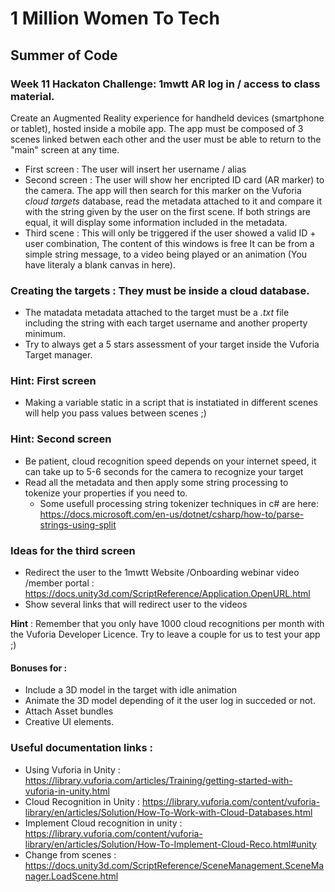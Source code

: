 # 1 Million Women To Tech 

## Summer of Code

### Week 11 Hackaton Challenge: 1mwtt AR log in / access to class material.

Create an Augmented Reality experience for handheld devices (smartphone or tablet), hosted inside a mobile app. 
The app must be composed of 3 scenes linked betwen each other and the user must be able to return to the "main" screen at any time.

* First screen : The user will insert her username / alias 
* Second screen : The user will show her encripted ID card (AR marker) to the camera. The app will then search for this marker on the Vuforia *cloud targets* database, read the metadata attached to it and compare it with the string given by the user on the first scene. If both strings are equal, it will display some information included in the metadata. 
* Third scene : This will only be triggered if the user showed a valid ID + user combination, The content of this windows is free It can be from a simple string message, to a video being played or an animation (You have literaly a blank canvas in here). 

### Creating the targets : They must be inside a cloud database.

* The matadata metadata attached to the target must be a *.txt* file including the string with each target username and another property minimum.
* Try to always get a 5 stars assessment of your target inside the Vuforia Target manager.

### **Hint**: First screen 

* Making a variable static in a script that is instatiated in different scenes will help you pass values between scenes ;)


### **Hint**: Second screen 

* Be patient, cloud recognition speed depends on your internet speed, it can take up to 5-6 seconds for the camera to recognize your target
*  Read all the metadata and then apply some string processing to tokenize your properties if you need to.
	* Some usefull processing string tokenizer techniques in c# are here: https://docs.microsoft.com/en-us/dotnet/csharp/how-to/parse-strings-using-split 

### Ideas for the third screen

* Redirect the user to the 1mwtt Website /Onboarding webinar video /member portal : https://docs.unity3d.com/ScriptReference/Application.OpenURL.html
* Show several links that will redirect user to the videos


**Hint** : Remember that you only have 1000 cloud recognitions per month with the Vuforia Developer Licence. Try to leave a couple for us to test your app ;)


#### Bonuses for :
* Include a 3D model in the target with idle animation
* Animate the 3D model depending of it the user log in succeded or not.
* Attach Asset bundles 
* Creative UI elements. 


### Useful documentation links :

* Using Vuforia in Unity : https://library.vuforia.com/articles/Training/getting-started-with-vuforia-in-unity.html
* Cloud Recognition in Unity : https://library.vuforia.com/content/vuforia-library/en/articles/Solution/How-To-Work-with-Cloud-Databases.html
* Implement Cloud recognition in unity : https://library.vuforia.com/content/vuforia-library/en/articles/Solution/How-To-Implement-Cloud-Reco.html#unity
* Change from scenes : https://docs.unity3d.com/ScriptReference/SceneManagement.SceneManager.LoadScene.html